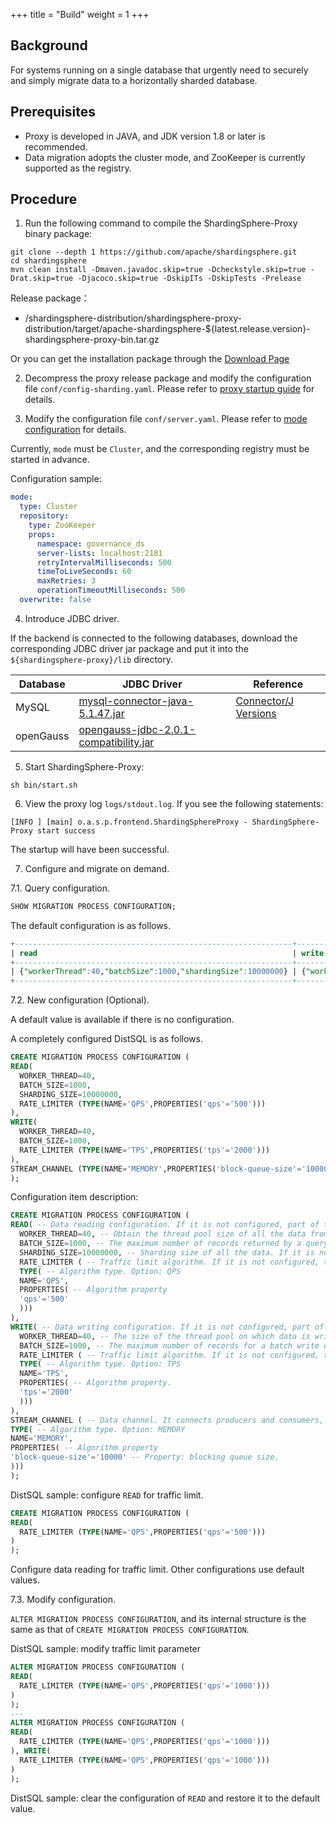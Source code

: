 +++
title = "Build"
weight = 1
+++

## Background

For systems running on a single database that urgently need to securely and simply migrate data to a horizontally sharded database.

## Prerequisites

-  Proxy is developed in JAVA, and JDK version 1.8 or later is recommended. 
- Data migration adopts the cluster mode, and ZooKeeper is currently supported as the registry.

## Procedure

1. Run the following command to compile the ShardingSphere-Proxy binary package: 

```
git clone --depth 1 https://github.com/apache/shardingsphere.git
cd shardingsphere
mvn clean install -Dmaven.javadoc.skip=true -Dcheckstyle.skip=true -Drat.skip=true -Djacoco.skip=true -DskipITs -DskipTests -Prelease
```

Release package：
- /shardingsphere-distribution/shardingsphere-proxy-distribution/target/apache-shardingsphere-${latest.release.version}-shardingsphere-proxy-bin.tar.gz

Or you can get the installation package through the [Download Page](https://shardingsphere.apache.org/document/current/en/downloads/)

2. Decompress the proxy release package and modify the configuration file `conf/config-sharding.yaml`. Please refer to [proxy startup guide](/en/user-manual/shardingsphere-proxy/startup/bin/) for details.

3. Modify the configuration file `conf/server.yaml`. Please refer to [mode configuration](/en/user-manual/shardingsphere-jdbc/yaml-config/mode/) for details.

Currently, `mode` must be `Cluster`, and the corresponding registry must be started in advance.

Configuration sample:
```yaml
mode:
  type: Cluster
  repository:
    type: ZooKeeper
    props:
      namespace: governance_ds
      server-lists: localhost:2181
      retryIntervalMilliseconds: 500
      timeToLiveSeconds: 60
      maxRetries: 3
      operationTimeoutMilliseconds: 500
  overwrite: false
```

4. Introduce JDBC driver.

If the backend is connected to the following databases, download the corresponding JDBC driver jar package and put it into the `${shardingsphere-proxy}/lib` directory.

| Database              | JDBC Driver                                                                                                                                                        | Reference                                                                                        |
| --------------------- | ------------------------------------------------------------------------------------------------------------------------------------------------------------------ | ------------------------------------------------------------------------------------------------ |
| MySQL                 | [mysql-connector-java-5.1.47.jar]( https://repo1.maven.org/maven2/mysql/mysql-connector-java/5.1.47/mysql-connector-java-5.1.47.jar )                              | [Connector/J Versions]( https://dev.mysql.com/doc/connector-j/5.1/en/connector-j-versions.html ) |
| openGauss             | [opengauss-jdbc-2.0.1-compatibility.jar]( https://repo1.maven.org/maven2/org/opengauss/opengauss-jdbc/2.0.1-compatibility/opengauss-jdbc-2.0.1-compatibility.jar ) |                                                                                                  |

5. Start ShardingSphere-Proxy:

```
sh bin/start.sh
```

6. View the proxy log `logs/stdout.log`. If you see the following statements:

```
[INFO ] [main] o.a.s.p.frontend.ShardingSphereProxy - ShardingSphere-Proxy start success
```

The startup will have been successful.

7. Configure and migrate on demand.

7.1. Query configuration.

```sql
SHOW MIGRATION PROCESS CONFIGURATION;
```

The default configuration is as follows.

```sql
+--------------------------------------------------------------+--------------------------------------+------------------------------------------------------+
| read                                                         | write                                | stream_channel                                       |
+--------------------------------------------------------------+--------------------------------------+------------------------------------------------------+
| {"workerThread":40,"batchSize":1000,"shardingSize":10000000} | {"workerThread":40,"batchSize":1000} | {"type":"MEMORY","props":{"block-queue-size":10000}} |
+--------------------------------------------------------------+--------------------------------------+------------------------------------------------------+
```

7.2. New configuration (Optional).

A default value is available if there is no configuration.

A completely configured DistSQL is as follows.

```sql
CREATE MIGRATION PROCESS CONFIGURATION (
READ(
  WORKER_THREAD=40,
  BATCH_SIZE=1000,
  SHARDING_SIZE=10000000,
  RATE_LIMITER (TYPE(NAME='QPS',PROPERTIES('qps'='500')))
),
WRITE(
  WORKER_THREAD=40,
  BATCH_SIZE=1000,
  RATE_LIMITER (TYPE(NAME='TPS',PROPERTIES('tps'='2000')))
),
STREAM_CHANNEL (TYPE(NAME='MEMORY',PROPERTIES('block-queue-size'='10000')))
);
```

Configuration item description:

```sql
CREATE MIGRATION PROCESS CONFIGURATION (
READ( -- Data reading configuration. If it is not configured, part of the parameters will take effect by default.
  WORKER_THREAD=40, -- Obtain the thread pool size of all the data from the source side. If it is not configured, the default value is used.
  BATCH_SIZE=1000, -- The maximum number of records returned by a query operation. If it is not configured, the default value is used.
  SHARDING_SIZE=10000000, -- Sharding size of all the data. If it is not configured, the default value is used.
  RATE_LIMITER ( -- Traffic limit algorithm. If it is not configured, traffic is not limited.
  TYPE( -- Algorithm type. Option: QPS
  NAME='QPS',
  PROPERTIES( -- Algorithm property
  'qps'='500'
  )))
),
WRITE( -- Data writing configuration. If it is not configured, part of the parameters will take effect by default.
  WORKER_THREAD=40, -- The size of the thread pool on which data is written into the target side. If it is not configured, the default value is used.
  BATCH_SIZE=1000, -- The maximum number of records for a batch write operation. If it is not configured, the default value is used.
  RATE_LIMITER ( -- Traffic limit algorithm. If it is not configured, traffic is not limited.
  TYPE( -- Algorithm type. Option: TPS
  NAME='TPS',
  PROPERTIES( -- Algorithm property.
  'tps'='2000'
  )))
),
STREAM_CHANNEL ( -- Data channel. It connects producers and consumers, used for reading and writing procedures. If it is not configured, the MEMORY type is used by default.
TYPE( -- Algorithm type. Option: MEMORY
NAME='MEMORY',
PROPERTIES( -- Algorithm property
'block-queue-size'='10000' -- Property: blocking queue size.
)))
);
```

DistSQL sample: configure `READ` for traffic limit.

```sql
CREATE MIGRATION PROCESS CONFIGURATION (
READ(
  RATE_LIMITER (TYPE(NAME='QPS',PROPERTIES('qps'='500')))
)
);
```

Configure data reading for traffic limit. Other configurations use default values.

7.3. Modify configuration.

`ALTER MIGRATION PROCESS CONFIGURATION`, and its internal structure is the same as that of `CREATE MIGRATION PROCESS CONFIGURATION`.

DistSQL sample: modify traffic limit parameter

```sql
ALTER MIGRATION PROCESS CONFIGURATION (
READ(
  RATE_LIMITER (TYPE(NAME='QPS',PROPERTIES('qps'='1000')))
)
);
---
ALTER MIGRATION PROCESS CONFIGURATION (
READ(
  RATE_LIMITER (TYPE(NAME='QPS',PROPERTIES('qps'='1000')))
), WRITE(
  RATE_LIMITER (TYPE(NAME='QPS',PROPERTIES('qps'='1000')))
)
);
```

DistSQL sample: clear the configuration of `READ` and restore it to the default value.

